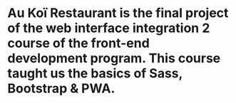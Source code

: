 # Au Koï Restaurant is the final project of the web interface integration 2 course of the front-end development program. This course taught us the basics of Sass, Bootstrap & PWA.
